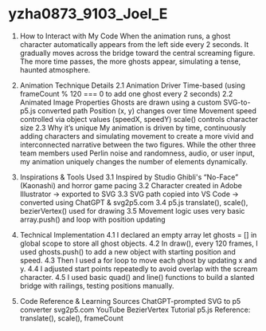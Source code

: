 # yzha0873_9103_Joel_E


1. How to Interact with My Code
    When the animation runs, a ghost character automatically appears from the left side every 2 seconds.
    It gradually moves across the bridge toward the central screaming figure. The more time passes, the more ghosts appear, simulating a tense, haunted atmosphere.

2. Animation Technique Details
2.1  Animation Driver 
        Time-based (using frameCount % 120 === 0 to add one ghost every 2 seconds)
2.2  Animated Image Properties
        Ghosts are drawn using a custom SVG-to-p5.js converted path
        Position (x, y) changes over time
        Movement speed controlled via object values (speedX, speedY)
        scale() controls character size
2.3  Why it’s unique
        My animation is driven by time, continuously adding characters and simulating movement to create a more vivid and interconnected narrative between the two figures.
        While the other three team members used Perlin noise and randomness, audio, or user input, my animation uniquely changes the number of elements dynamically.

3. Inspirations & Tools Used
    3.1  Inspired by Studio Ghibli's “No-Face” (Kaonashi) and horror game pacing
    3.2  Character created in Adobe Illustrator → exported to SVG
    3.3  SVG path copied into VS Code → converted using ChatGPT & svg2p5.com
    3.4  p5.js translate(), scale(), bezierVertex() used for drawing
    3.5  Movement logic uses very basic array.push() and loop with position updating

4. Technical Implementation
    4.1  I declared an empty array let ghosts = [] in global scope to store all ghost objects.
    4.2  In draw(), every 120 frames, I used ghosts.push() to add a new object with starting position and speed.
    4.3  Then I used a for loop to move each ghost by updating x and y.
    4.4  I adjusted start points repeatedly to avoid overlap with the scream character.
    4.5  I used basic quad() and line() functions to build a slanted bridge with railings, testing positions manually.

5. Code Reference & Learning Sources
    ChatGPT-prompted SVG to p5 converter
    svg2p5.com
    YouTube BezierVertex Tutorial
    p5.js Reference: translate(), scale(), frameCount


